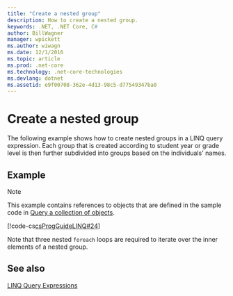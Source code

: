 ```yaml
---
title: "Create a nested group"
description: How to create a nested group.
keywords: .NET, .NET Core, C#
author: BillWagner
manager: wpickett
ms.author: wiwagn
ms.date: 12/1/2016
ms.topic: article
ms.prod: .net-core
ms.technology: .net-core-technologies
ms.devlang: dotnet
ms.assetid: e9f00708-362e-4d13-98c5-d77549347ba0
---
```

# Create a nested group

The following example shows how to create nested groups in a LINQ query expression. Each group that is created according to student year or grade level is then further subdivided into groups based on the individuals' names.  
  
## Example

 > [!NOTE]
 > This example contains references to objects that are defined in the sample code in [Query a collection of objects](query-a-collection-of-objects.md). 

 [!code-cs[csProgGuideLINQ#24](../../../samples/snippets/csharp/concepts/linq/how-to-create-a-nested-group_1.cs)]  
  
 Note that three nested `foreach` loops are required to iterate over the inner elements of a nested group.  
  
## See also  
 [LINQ Query Expressions](index.md)